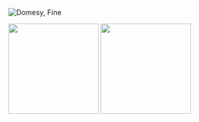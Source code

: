 ![Domesy, Fine](https://img2.baidu.com/it/u=3241273095,736652267&fm=26&fmt=auto)

<a href="https://github.com/DomeSy"><img src="https://github-readme-stats.vercel.app/api?username=DomeSy&count_private=true" height="180" /></a> <a href="https://github.com/DomeSy"><img src="https://github-readme-stats.vercel.app/api/top-langs/?username=DomeSy&langs_count=8&hide=html,css&layout=compact" height="180" /></a>
